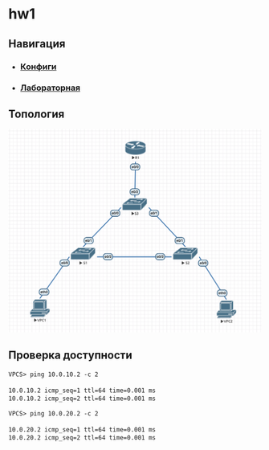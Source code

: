 # hw1

## Навигация

* ### [Конфиги](configs/)
* ### [Лабораторная](lab-1.unl/)

## Топология

![topology](../images/topology.png)

## Проверка доступности

```
VPCS> ping 10.0.10.2 -c 2

10.0.10.2 icmp_seq=1 ttl=64 time=0.001 ms
10.0.10.2 icmp_seq=2 ttl=64 time=0.001 ms
```

```
VPCS> ping 10.0.20.2 -c 2                  

10.0.20.2 icmp_seq=1 ttl=64 time=0.001 ms
10.0.20.2 icmp_seq=2 ttl=64 time=0.001 ms
```
